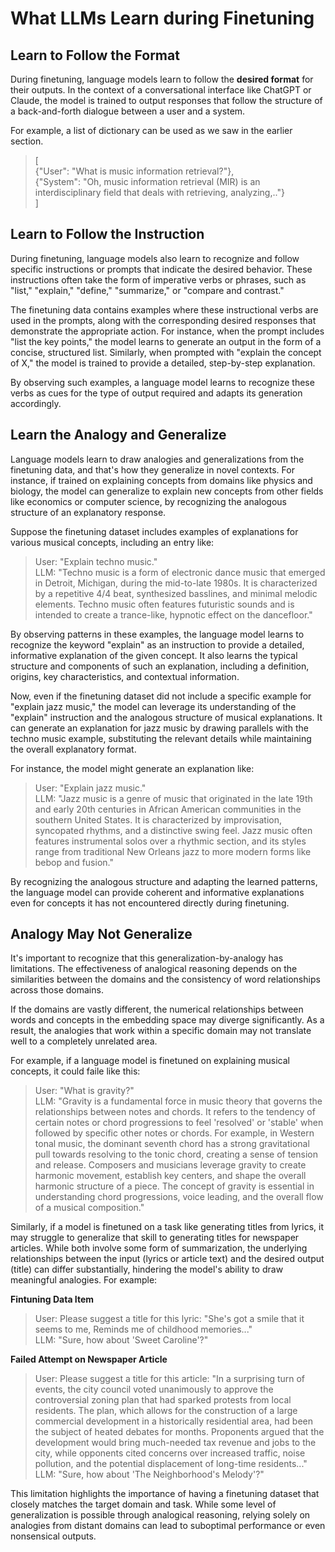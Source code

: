 # What LLMs Learn during Finetuning

## Learn to Follow the Format

During finetuning, language models learn to follow the **desired format** for their outputs. In the context of a conversational interface like ChatGPT or Claude, the model is trained to output responses that follow the structure of a back-and-forth dialogue between a user and a system.

For example, a list of dictionary can be used as we saw in the earlier section.
> [<br>
>   {"User": "What is music information retrieval?"},<br> 
>   {"System": "Oh, music information retrieval (MIR) is an interdisciplinary field that deals with retrieving, analyzing,.."}<br>
> ]


## Learn to Follow the Instruction

During finetuning, language models also learn to recognize and follow specific instructions or prompts that indicate the desired behavior. These instructions often take the form of imperative verbs or phrases, such as "list," "explain," "define," "summarize," or "compare and contrast."

The finetuning data contains examples where these instructional verbs are used in the prompts, along with the corresponding desired responses that demonstrate the appropriate action. For instance, when the prompt includes "list the key points," the model learns to generate an output in the form of a concise, structured list. Similarly, when prompted with "explain the concept of X," the model is trained to provide a detailed, step-by-step explanation.

By observing such examples, a language model learns to recognize these verbs as cues for the type of output required and adapts its generation accordingly.

## Learn the Analogy and Generalize

Language models learn to draw analogies and generalizations from the finetuning data, and that's how they generalize in novel contexts. For instance, if trained on explaining concepts from domains like physics and biology, the model can generalize to explain new concepts from other fields like economics or computer science, by recognizing the analogous structure of an explanatory response.

Suppose the finetuning dataset includes examples of explanations for various musical concepts, including an entry like:

> User: "Explain techno music."<br>
> LLM: "Techno music is a form of electronic dance music that emerged in Detroit, Michigan, during the mid-to-late 1980s. It is characterized by a repetitive 4/4 beat, synthesized basslines, and minimal melodic elements. Techno music often features futuristic sounds and is intended to create a trance-like, hypnotic effect on the dancefloor."<br>

By observing patterns in these examples, the language model learns to recognize the keyword "explain" as an instruction to provide a detailed, informative explanation of the given concept. It also learns the typical structure and components of such an explanation, including a definition, origins, key characteristics, and contextual information.

Now, even if the finetuning dataset did not include a specific example for "explain jazz music," the model can leverage its understanding of the "explain" instruction and the analogous structure of musical explanations. It can generate an explanation for jazz music by drawing parallels with the techno music example, substituting the relevant details while maintaining the overall explanatory format.

For instance, the model might generate an explanation like:

> User: "Explain jazz music."<br>
> LLM: "Jazz music is a genre of music that originated in the late 19th and early 20th centuries in African American communities in the southern United States. It is characterized by improvisation, syncopated rhythms, and a distinctive swing feel. Jazz music often features instrumental solos over a rhythmic section, and its styles range from traditional New Orleans jazz to more modern forms like bebop and fusion."<br>

By recognizing the analogous structure and adapting the learned patterns, the language model can provide coherent and informative explanations even for concepts it has not encountered directly during finetuning.

## Analogy May Not Generalize

It's important to recognize that this generalization-by-analogy has limitations. The effectiveness of analogical reasoning depends on the similarities between the domains and the consistency of word relationships across those domains.

If the domains are vastly different, the numerical relationships between words and concepts in the embedding space may diverge significantly. As a result, the analogies that work within a specific domain may not translate well to a completely unrelated area.

For example, if a language model is finetuned on explaining musical concepts, it could faile like this:

> User: "What is gravity?"<br>
> LLM: "Gravity is a fundamental force in music theory that governs the relationships between notes and chords. It refers to the tendency of certain notes or chord progressions to feel 'resolved' or 'stable' when followed by specific other notes or chords. For example, in Western tonal music, the dominant seventh chord has a strong gravitational pull towards resolving to the tonic chord, creating a sense of tension and release. Composers and musicians leverage gravity to create harmonic movement, establish key centers, and shape the overall harmonic structure of a piece. The concept of gravity is essential in understanding chord progressions, voice leading, and the overall flow of a musical composition."<br>


Similarly, if a model is finetuned on a task like generating titles from lyrics, it may struggle to generalize that skill to generating titles for newspaper articles. While both involve some form of summarization, the underlying relationships between the input (lyrics or article text) and the desired output (title) can differ substantially, hindering the model's ability to draw meaningful analogies. For example:

**Fintuning Data Item**
> User: Please suggest a title for this lyric: "She's got a smile that it seems to me, Reminds me of childhood memories..."<br>
> LLM: "Sure, how about 'Sweet Caroline'?"<br>

**Failed Attempt on Newspaper Article**
> User: Please suggest a title for this article: "In a surprising turn of events, the city council voted unanimously to approve the controversial zoning plan that had sparked protests from local residents. The plan, which allows for the construction of a large commercial development in a historically residential area, had been the subject of heated debates for months. Proponents argued that the development would bring much-needed tax revenue and jobs to the city, while opponents cited concerns over increased traffic, noise pollution, and the potential displacement of long-time residents..."<br>
> LLM: "Sure, how about 'The Neighborhood's Melody'?"<br>

This limitation highlights the importance of having a finetuning dataset that closely matches the target domain and task. While some level of generalization is possible through analogical reasoning, relying solely on analogies from distant domains can lead to suboptimal performance or even nonsensical outputs.
